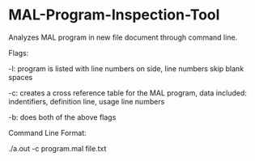 # MAL-Program-Inspection-Tool
Analyzes MAL program in new file document through command line. 

Flags:

-l: program is listed with line numbers on side, line numbers skip blank spaces

-c: creates a cross reference table for the MAL program, data included: indentifiers, definition line, usage line numbers

-b: does both of the above flags

Command Line Format:

./a.out -c program.mal file.txt
